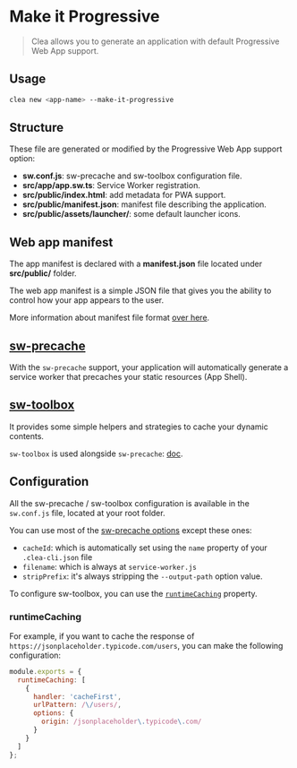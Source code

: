 # Make it Progressive

> Clea allows you to generate an application with default Progressive Web App support.

## Usage

```bash
clea new <app-name> --make-it-progressive
```

## Structure

These file are generated or modified by the Progressive Web App support option:

- **sw.conf.js**: sw-precache and sw-toolbox configuration file.
- **src/app/app.sw.ts**: Service Worker registration.
- **src/public/index.html**: add <head> metadata for PWA support.
- **src/public/manifest.json**: manifest file describing the application.
- **src/public/assets/launcher/**: some default launcher icons.

## Web app manifest

The app manifest is declared with a **manifest.json** file located under **src/public/** folder.

The web app manifest is a simple JSON file that gives you the ability to control how your app appears to the user.

More information about manifest file format [over here](https://developer.chrome.com/extensions/manifest).

## [sw-precache](https://github.com/GoogleChrome/sw-precache)

With the `sw-precache` support, your application will automatically generate a service worker that precaches your static resources (App Shell).

## [sw-toolbox](https://github.com/GoogleChrome/sw-toolbox)

It provides some simple helpers and strategies to cache your dynamic contents.

`sw-toolbox` is used alongside `sw-precache`: [doc](https://github.com/GoogleChrome/sw-precache/blob/master/sw-precache-and-sw-toolbox.md).

## Configuration

All the sw-precache / sw-toolbox configuration is available in the `sw.conf.js` file, located at your root folder.

You can use most of the [sw-precache options](https://github.com/GoogleChrome/sw-precache#table-of-contents) except these ones:

* `cacheId`: which is automatically set using the `name` property of your `.clea-cli.json` file
* `filename`: which is always at `service-worker.js`
* `stripPrefix`: it's always stripping the `--output-path` option value.

To configure sw-toolbox, you can use the [`runtimeCaching`](https://github.com/GoogleChrome/sw-precache#runtimecaching-arrayobject) property.

### runtimeCaching

For example, if you want to cache the response of `https://jsonplaceholder.typicode.com/users`, you can make the following configuration:

```javascript
module.exports = {
  runtimeCaching: [
    {
      handler: 'cacheFirst',
      urlPattern: /\/users/,
      options: {
        origin: /jsonplaceholder\.typicode\.com/
      }
    }
  ]
};

```
